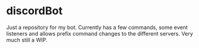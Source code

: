 # discordBot
Just a repository for my bot. Currently has a few commands, some event listeners and allows prefix command changes to the different servers.
Very much still a WIP.

